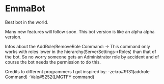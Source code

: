 # EmmaBot
Best bot in the world.

Many new features will follow soon. This bot version is like an alpha alpha version.


Infos about the AddRole/RemoveRole Command:
-> This command only works with roles lower in the hierarchy(ServerSettings->Roles) than that of the bot. So no worry someone gets an Administrator role by accident and of course the bot needs the permission to do this.


Credits to different programmers I got inspired by:
-zekro#9131(addrole Command)
-Vale#5252(LMGTFY command)
